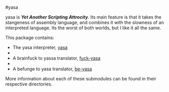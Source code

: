#yasa

yasa is **_Yet Another Scripting Attrocity_**. Its main feature is that it takes the stangeness of assembly language, and combines it with the slowness of an interpreted language. Its the worst of both worlds, but I like it all the same.

This package contains:

* The yasa interpreter, [yasa](https://github.com/JacksonKearl/yasa/tree/master/yasa-base)
* 
* A brainfuck to yassa translator, [fuck-yasa](https://github.com/JacksonKearl/yasa/tree/master/fuck-yasa)
* 
* A befunge to yasa translator, [be-yasa](https://github.com/JacksonKearl/yasa/tree/master/be-yasa)

 More information about each of these submodules can be found in their respective directories.
 
